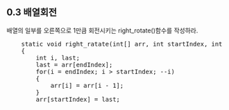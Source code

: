 ## 0.3 배열회전
배열의 일부를 오른쪽으로 1만큼 회전시키는 right_rotate()함수를 작성하라.
<pre>
	static void right_ratate(int[] arr, int startIndex, int endIndex)
	{
		int i, last;
		last = arr[endIndex];
		for(i = endIndex; i > startIndex; --i)
		{
			arr[i] = arr[i - 1];
		}
		arr[startIndex] = last;
        </pre>
